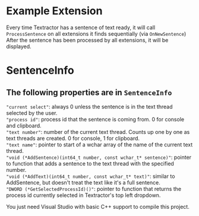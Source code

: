 # Example Extension

Every time Textractor has a sentence of text ready, it will call `ProcessSentence` on all extensions it finds sequentially (via `OnNewSentence`)
After the sentence has been processed by all extensions, it will be displayed.

# SentenceInfo

## The following properties are in `SentenceInfo`
`"current select"`: always 0 unless the sentence is in the text thread selected by the user.<br>
`"process id"`: process id that the sentence is coming from. 0 for console and clipboard.<br>
`"text number"`: number of the current text thread. Counts up one by one as text threads are created. 0 for console, 1 for clipboard.<br>
`"text name"`: pointer to start of a wchar array of the name of the current text thread.<br>
`"void (*AddSentence)(int64_t number, const wchar_t* sentence)"`: pointer to function that adds a sentence to the text thread with the specified number.<br>
`"void (*AddText)(int64_t number, const wchar_t* text)"`: similar to AddSentence, but doesn't treat the text like it's a full sentence.<br>
`"DWORD (*GetSelectedProcessId)()"`: pointer to function that returns the process id currently selected in Textractor's top left dropdown.


You just need Visual Studio with basic C++ support to compile this project.
